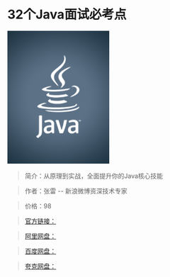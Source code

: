 # 32个Java面试必考点

![img](../../assets/Cgp9HWCHjGaATRwpAACVu9DlcII174.jpg)

> 简介：从原理到实战，全面提升你的Java核心技能

> 作者：张雷 -- 新浪微博资深技术专家

> 价格：98

> [官方链接：]()

> [阿里网盘：]()

> [百度网盘：]()

> [夸克网盘：]()
